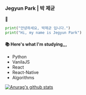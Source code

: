 ### Jegyun Park | 박 제균

🙋

```python
print("안녕하세요, 박제균 입니다.")
print("Hi, my name is Jegyun Park")
```

#### 📚 Here's what I'm studying,,,

- Python 
- VanilaJS 
- React 
- React-Native 
- Algorithms

[![Anurag's github stats](https://github-readme-stats.vercel.app/api?username=jekyun-park&show_icons=true&theme=cobalt)](https://github.com/anuraghazra/github-readme-stats)
